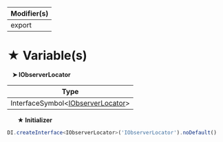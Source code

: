 | Modifier(s)                            |
|----------------------------------------|
| export |

# &#9733; Variable(s)

&nbsp;&nbsp; **&#10148; IObserverLocator**

| Type                        |
|-----------------------------|
| InterfaceSymbol&lt;[IObserverLocator](/runtime/observation/interface/observer-locator/iobserverlocator.md)&gt; |

&nbsp;&nbsp;&nbsp;&nbsp;&nbsp; **&#9733; Initializer**

```ts
DI.createInterface<IObserverLocator>('IObserverLocator').noDefault()
```